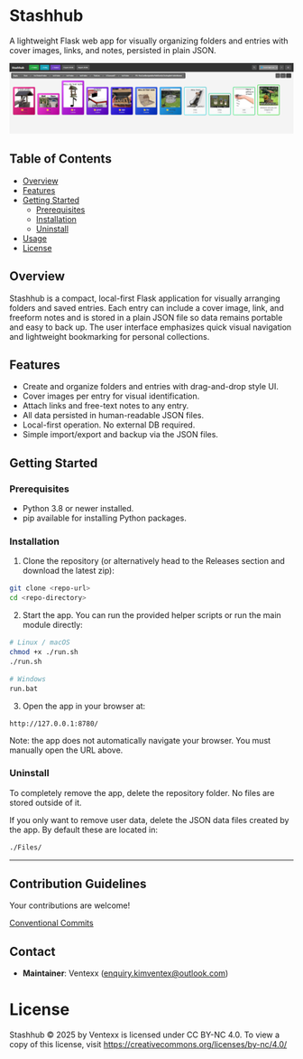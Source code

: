 # Stashhub
A lightweight Flask web app for visually organizing folders and entries with cover images, links, and notes, persisted in plain JSON.

![Cover Image](static/images/ScreenshotCover.png)

## Table of Contents
- [Overview](#overview)
- [Features](#features)
- [Getting Started](#getting-started)
  - [Prerequisites](#prerequisites)
  - [Installation](#installation)
  - [Uninstall](#uninstall)
- [Usage](#usage)
- [License](#license)

## Overview
Stashhub is a compact, local-first Flask application for visually arranging folders and saved entries. Each entry can include a cover image, link, and freeform notes and is stored in a plain JSON file so data remains portable and easy to back up. The user interface emphasizes quick visual navigation and lightweight bookmarking for personal collections.

## Features
- Create and organize folders and entries with drag-and-drop style UI.
- Cover images per entry for visual identification.
- Attach links and free-text notes to any entry.
- All data persisted in human-readable JSON files.
- Local-first operation. No external DB required.
- Simple import/export and backup via the JSON files.

## Getting Started

### Prerequisites
- Python 3.8 or newer installed.
- pip available for installing Python packages.

### Installation
1. Clone the repository (or alternatively head to the Releases section and download the latest zip):

```bash
git clone <repo-url>
cd <repo-directory>
```
2. Start the app. You can run the provided helper scripts or run the main module directly:

```bash
# Linux / macOS
chmod +x ./run.sh
./run.sh
```

```bash
# Windows
run.bat
```

3. Open the app in your browser at:

```
http://127.0.0.1:8780/
```

Note: the app does not automatically navigate your browser. You must manually open the URL above.

### Uninstall
To completely remove the app, delete the repository folder. No files are stored outside of it.

If you only want to remove user data, delete the JSON data files created by the app. By default these are located in:

```bash
./Files/
```

---

## Contribution Guidelines

Your contributions are welcome!

[Conventional Commits](https://www.conventionalcommits.org/)


## Contact

* **Maintainer**: Ventexx ([enquiry.kimventex@outlook.com](mailto:enquiry.kimventex@outlook.com))

# License

Stashhub © 2025 by Ventexx is licensed under CC BY-NC 4.0. To view a copy of this license, visit https://creativecommons.org/licenses/by-nc/4.0/

